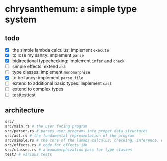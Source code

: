 # chrysanthemum: a simple type system

## todo

- [x] the simple lambda calculus: implement `execute`
- [x] to lose my sanity: implement `parse`
- [x] bidirectional typechecking: implement `infer` and `check`
- [ ] simple effects: extend `ast`
- [ ] type classes: implement `monomorphize`
- [x] to be fancy: implement `parse_file`
- [ ] extend to additional basic types: implement `cast`
- [ ] extend to complex types
- [ ] testtesttest

## architecture

```bash
src/
src/main.rs # the user facing program
src/parser.rs # parses user programs into proper data structures
src/ast.rs # the fundamental representation of the program
src/simple.rs # the core of the lambda calculus: checking, inference, evaluation
src/effects.rs # code for effects idk
src/classes.rs # a monomorphization pass for type classes
test/ # various tests
```
